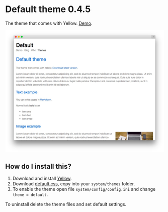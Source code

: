 Default theme 0.4.5
===================
The theme that comes with Yellow. [Demo](http://demo.datenstrom.se/themes/default-theme).

![Screenshot](default-theme.jpg?raw=true)

How do I install this?
----------------------
1. Download and install [Yellow](https://github.com/markseu/yellowcms/).  
2. Download [default.css](default.css?raw=true), copy into your `system/themes` folder.  
3. To enable the theme open file `system/config/config.ini` and change `theme = default`.  

To uninstall delete the theme files and set default settings.